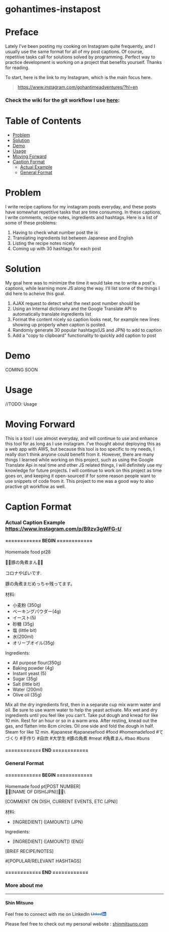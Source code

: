 # gohantimes-instapost

# Preface

Lately I've been posting my cooking on Instagram quite frequently, and I usually use the same format for all of my post captions. Of course, repetitive tasks call for solutions solved by programming. Perfect way to practice development is working on a project that benefits yourself. Thanks for reading. 

To start, here is the link to my Instagram, which is the main focus here.

> https://www.instagram.com/gohantimeadventures/?hl=en

### Check the wiki for the git workflow I use [here](https://github.com/shinmm/gohantimes-instapost/wiki/Git-workflow):

# Table of Contents

- [Problem](https://github.com/shinmm/gohantimes-instapost#problem)
- [Solution](https://github.com/shinmm/gohantimes-instapost#solution)
- [Demo](https://github.com/shinmm/gohantimes-instapost#demo)
- [Usage](https://github.com/shinmm/gohantimes-instapost#usage)
- [Moving Forward](https://github.com/shinmm/gohantimes-instapost#moving-forward)
- [Caption Format](https://github.com/shinmm/gohantimes-instapost#caption-format)
  * [Actual Example](https://github.com/shinmm/gohantimes-instapost#actual-caption-example-httpswwwinstagramcompb9zv3gwfg-t)
  * [General Format](https://github.com/shinmm/gohantimes-instapost#general-format)


# Problem
I write recipe captions for my instagram posts everyday, and these posts have somewhat repetitive tasks that are time consuming. In these captions, I write comments, recipe notes, ingredients and hashtags.
Here is a list of some of these problems:
1. Having to check what number post the is
1. Translating ingredients list between Japanese and English
1. Listing the recipe notes nicely
1. Coming up with 30 hashtags for each post


# Solution

My goal here was to minimize the time it would take me to write a post's captions, while learning more JS along the way.
I'll list some of the things I did here to acheive this goal.
1. AJAX request to detect what the next post number should be
1. Using an Internal dictionary and the Google Translate API to automatically translate ingredients list
1. Format the content nicely so caption looks neat, for example new lines showing up properly when caption is posted.
1. Randomly generate 30 popular hashtags(US and JPN) to add to caption
1. Add a "copy to clipboard" functionality to quickly add caption to post

# Demo
COMING SOON

# Usage
//TODO: Usage

# Moving Forward
This is a tool I use almost everyday, and will continue to use and enhance this tool for as long as I use instagram. I've thought about deploying this as a web app with AWS, but because this tool is too specific to my needs, I really don't think anyone could benefit from it. However, there are many things I learned while working on this project, such as using the Google Translate Api in real time and other JS related things, I will definitely use my knowledge for future projects. 
I will continue to work on this project as time goes on, and keeping it open-sourced if for some reason people want to use snippets of code from it. This project to me was a good way to also practive git workflow as well. 

# Caption Format


### Actual Caption Example https://www.instagram.com/p/B9zv3gWFG-t/
#### ============ BEGIN ============

Homemade food pt28&nbsp;

🍙🍙豚の角煮まん🍙🍙&nbsp;  

コロナやばいです.

豚の角煮まだめっちゃ残ってます。

材料:
- 小麦粉 (350g)
- ベーキングパウダー(4g)
- イースト(5)
- 砂糖 (35g)
- 塩 (little bit)
- 水(200ml)
- オリーブオイル(35g)

Ingredients:
- All purpose flour(350g)
- Baking powder (4g)
- Instant yeast (5)
- Sugar (35g)
- Salt (little bit)
- Water (200ml)
- Olive oil (35g)

Mix all the dry ingredients first, then in a separate cup mix warm water and oil. Be sure to use warm water to help the yeast activate. Mix wet and dry ingredients until you feel like you can't. Take put dough and knead for like 10 min. Rest for an hour or so in a warm area. After resting, knead out the gas, and flatten into 8cm circles. Oil one side and fold the dough in half. Steam for like 12 min.
#japanese #japanesefood #food #homemadefood #てづくり #手作り #自炊 #大学生 #豚の角煮 #meat #角煮まん #bao #buns

#### ============ END ============


### General Format

#### ============ BEGIN ============

Homemade food pt[POST NUMBER]\
🍙🍙[NAME OF DISH(JPN)]🍙🍙\

[COMMENT ON DISH, CURRENT EVENTS, ETC (JPN)]

材料:
- [INGREDIENT] ([AMOUNT]) (JPN)

Ingredients:
- [INGREDIENT] ([AMOUNT]) (ENG)

[BRiEF RECIPE/NOTES]

#[POPULAR/RELEVANT HASHTAGS]

#### ============ END ============





### More about me
----------

#### Shin Mitsuno
Feel free to connect with me on LinkedIn 
<a href="www.linkedin.com/in/shin-mitsuno-89428613b" >
  <img alt="Connect me on LinkedIn" src="linkedin_logo.png" style= "width: 50px;" />
</a>

Please feel free to check out my personal website : [shinmitsuno.com](shinmitsuno.com)
